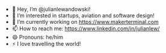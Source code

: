 - 👋 Hey, I’m @julianlewandowski!
- 👀 I’m interested in startups, aviation and software design!
- 🌱 I’m currently working on https://www.makerterminal.com 
- 📫 How to reach me: https://www.linkedin.com/in/julianlew/
- 😄 Pronouns: he/him
- ⚡ I love travelling the world!

